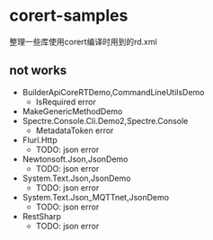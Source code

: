 # corert-samples

整理一些库使用corert编译时用到的rd.xml

## not works

- BuilderApiCoreRTDemo,CommandLineUtilsDemo
  - IsRequired error
- MakeGenericMethodDemo
- Spectre.Console.Cli.Demo2,Spectre.Console
  - MetadataToken error
- Flurl.Http
  - TODO: json error
- Newtonsoft.Json,JsonDemo
  - TODO: json error
- System.Text.Json,JsonDemo
  - TODO: json error
- System.Text.Json_MQTTnet,JsonDemo
  - TODO: json error
- RestSharp
  - TODO: json error
